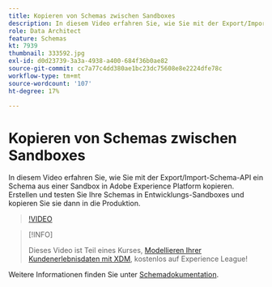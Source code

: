 ```yaml
---
title: Kopieren von Schemas zwischen Sandboxes
description: In diesem Video erfahren Sie, wie Sie mit der Export/Import-Schema-API ein Schema aus einer Sandbox in Adobe Experience Platform kopieren.
role: Data Architect
feature: Schemas
kt: 7939
thumbnail: 333592.jpg
exl-id: d0d23739-3a3a-4938-a400-684f36b0ae82
source-git-commit: cc7a77c4dd380ae1bc23dc75608e8e2224dfe78c
workflow-type: tm+mt
source-wordcount: '107'
ht-degree: 17%

---
```


# Kopieren von Schemas zwischen Sandboxes

In diesem Video erfahren Sie, wie Sie mit der Export/Import-Schema-API ein Schema aus einer Sandbox in Adobe Experience Platform kopieren. Erstellen und testen Sie Ihre Schemas in Entwicklungs-Sandboxes und kopieren Sie sie dann in die Produktion.

>[!VIDEO](https://video.tv.adobe.com/v/333592?quality=12&learn=on)

>[!INFO]
>
> Dieses Video ist Teil eines Kurses, [Modellieren Ihrer Kundenerlebnisdaten mit XDM](https://experienceleague.adobe.com/?recommended=ExperiencePlatform-D-1-2021.1.xdm), kostenlos auf Experience League!

Weitere Informationen finden Sie unter [Schemadokumentation](https://experienceleague.adobe.com/docs/experience-platform/xdm/home.html?lang=de).


